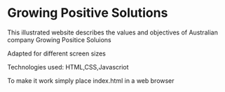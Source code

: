 # Growing Positive Solutions

This illustrated website describes the values and objectives of
Australian company Growing Positice Soluions

Adapted for different screen sizes



Technologies used:
HTML,CSS,Javascriot


To make it work simply place index.html in a web browser

